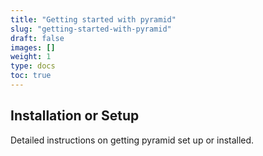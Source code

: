 ```yaml
---
title: "Getting started with pyramid"
slug: "getting-started-with-pyramid"
draft: false
images: []
weight: 1
type: docs
toc: true
---
```


## Installation or Setup
Detailed instructions on getting pyramid set up or installed.

